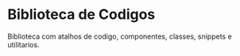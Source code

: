 # Biblioteca de Codigos

Biblioteca com atalhos de codigo, componentes, classes, snippets e utilitarios.
